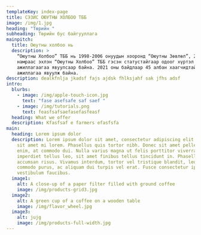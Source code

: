 ```yaml
---
templateKey: index-page
title: СЭЗИС ОЮУТНЫ ХОЛБОО ТББ
image: /img/1.jpg
heading: "Төрийн "
subheading: Төрийн бус байгууллага
mainpitch:
  title: Оюутны холбоо нь
  description: >
    “Оюутны Холбоо” ТББ нь 1998-2006 онуудын хооронд “Оюутны Зөвлөл”, 2006 оны
    намраас эхлэн “Оюутны Холбоо” ТББ гэсэн статустайгаар одоог хүртэл үйл
    ажиллагаагаа явуулсаар байна. 2021 оны байдлаар 45 албан хаагчидтайгаар үйл
    ажиллагаа явуулж байна.
description: dealkfnlja jkadsf fajs ajdsk fhlksjahf sak jfhs adsf
intro:
  blurbs:
    - image: /img/apple-touch-icon.jpg
      text: "fase asefsafe saf saef "
    - image: /img/tutorials.png
      text: feasfsafsaefasefasfeasf
  heading: What we offer
  description: Kfasfsaf e farmers efasfsfa
main:
  heading: Lorem ipsum dolor
  description: Lorem ipsum dolor sit amet, consectetur adipiscing elit. Vivamus
    sit amet mi lorem. Phasellus quis tortor nibh. Donec sit amet pellentesque
    enim, at commodo dui. Nulla varius magna ut felis porttitor viverra. Aliquam
    imperdiet tellus leo, sit amet finibus tellus tincidunt in. Phasellus sed
    accumsan risus. Vivamus interdum, tortor vel tristique blandit, leo diam
    commodo purus, ac aliquam dui turpis vel erat. Fusce consectetur ipsum vitae
    vestibulum faucibus.
  image1:
    alt: A close-up of a paper filter filled with ground coffee
    image: /img/products-grid3.jpg
  image2:
    alt: A green cup of a coffee on a wooden table
    image: /img/flavor_wheel.jpg
  image3:
    alt: jujg
    image: /img/products-full-width.jpg
---
```

